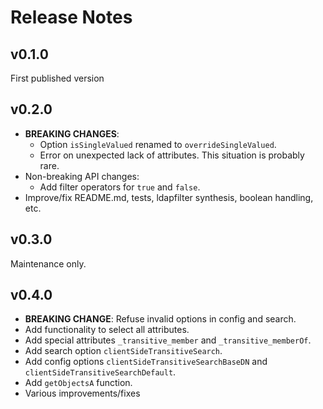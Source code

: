 # Release Notes

## v0.1.0

First published version

## v0.2.0

- **BREAKING CHANGES**:
  - Option `isSingleValued` renamed to `overrideSingleValued`.
  - Error on unexpected lack of attributes. This situation is probably rare.
- Non-breaking API changes:
  - Add filter operators for `true` and `false`.
- Improve/fix README.md, tests, ldapfilter synthesis, boolean handling, etc.

## v0.3.0

Maintenance only.

## v0.4.0

- **BREAKING CHANGE**: Refuse invalid options in config and search.
- Add functionality to select all attributes.
- Add special attributes `_transitive_member` and `_transitive_memberOf`.
- Add search option `clientSideTransitiveSearch`.
- Add config options `clientSideTransitiveSearchBaseDN` and `clientSideTransitiveSearchDefault`.
- Add `getObjectsA` function.
- Various improvements/fixes
